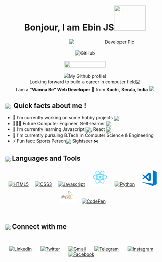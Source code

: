 <div align="center">

<h1>Bonjour, I am Ebin JS<img src="https://emojis.slackmojis.com/emojis/images/1577447864/7377/hello_fox.gif?1577447864" width="100" height="80"></h1>

<img alt="Developer Pic"
        src="https://user-images.githubusercontent.com/49222392/104015976-6ccd1780-51db-11eb-8e73-9bad5213f0f1.gif" align="right" width="60%"/>

<br />
<br />
<img align="center" alt="GitHub" height=130px" src="https://media.giphy.com/media/du3J3cXyzhj75IOgvA/giphy.gif" />
<br />
<br />
<div align="center">
<img src="https://komarev.com/ghpvc/?username=EbinJS&color=ff3300&label=PROFILE+VISITS" width="130" height="19" /><br />
</div>
    <p> <img src="https://emojis.slackmojis.com/emojis/images/1549409407/5272/pig-happy-jumping.gif?1549409407" width="28" />My Github profile!
<br />
Looking forward to build a career in computer field💻<br />
I am a <b>"Wanna Be" Web Developer</b> 🚀 from <b>Kochi, Kerala, India</b> <img src="https://image.flaticon.com/icons/svg/551/551889.svg" width="14" />
</p>
</div>

<h2><img align="center" src="https://emojis.slackmojis.com/emojis/images/1500426137/2648/allo-tongue.gif?1500426137" width="30" /> &nbsp;Quick facts about me !</h2>

- 🔭 I’m currently working on some hobby projects <img align="center" src="https://emojis.slackmojis.com/emojis/images/1542340469/4975/party.gif?1542340469" width="26" /> 
- 👨🏻‍🎓 Future Computer Engineer, Self-learner <img align="center" src="https://emojis.slackmojis.com/emojis/images/1542340467/4971/hearteyes.gif?1542340467" width="24" />
- 🌱 I’m currently learning Javascript <img align="center" src="https://emojis.slackmojis.com/emojis/images/1450441296/151/javascript.png?1450441296" width="18" />, React <img align="center" src="https://emojis.slackmojis.com/emojis/images/1473950148/1161/react.png?1473950148" width="20" />
- 🏫 I'm currently pursuing B.Tech in Computer Science & Engineering
- ⚡ Fun fact: Sports Person<img align="center" src="https://emojis.slackmojis.com/emojis/images/1531847724/4240/blob-hearts.gif?1531847724" width="25" /> Sightseer 🏍️

<div>
<h2><img src="https://emojis.slackmojis.com/emojis/images/1536351075/4595/blob-turtle.gif?1536351075" align="center" width="40" /> Languages and Tools</h2>
<p align="center">
<a href="https://developer.mozilla.org/en-US/docs/Web/Guide/HTML/HTML5"><img src="https://upload.wikimedia.org/wikipedia/commons/6/61/HTML5_logo_and_wordmark.svg" alt="HTML5" width="50" /></a> &nbsp;&nbsp;&nbsp
<a href="https://www.w3.org/Style/CSS/Overview.en.html">
<img src="https://upload.wikimedia.org/wikipedia/commons/d/d5/CSS3_logo_and_wordmark.svg" alt="CSS3" width="35.5" /></a> &nbsp;&nbsp;&nbsp
<a href="https://www.javascript.com/"><img src="https://upload.wikimedia.org/wikipedia/commons/9/99/Unofficial_JavaScript_logo_2.svg" width="46" alt="Javascript" /></a> &nbsp;&nbsp;&nbsp
<a href="https://reactjs.org/"><img src="https://raw.githubusercontent.com/github/explore/80688e429a7d4ef2fca1e82350fe8e3517d3494d/topics/react/react.png" alt="React.js" width="56" /></a> &nbsp;&nbsp;&nbsp;
<a href="https://www.python.org/"><img src="https://upload.wikimedia.org/wikipedia/commons/c/c3/Python-logo-notext.svg" alt="Python" width="48" /></a> &nbsp;&nbsp;&nbsp
<a href="https://code.visualstudio.com/"><img src="https://raw.githubusercontent.com/github/explore/80688e429a7d4ef2fca1e82350fe8e3517d3494d/topics/visual-studio-code/visual-studio-code.png" alt="VS Code" width="50" /></a> &nbsp;&nbsp;&nbsp
<a href="https://www.mysql.com/"><img src="https://raw.githubusercontent.com/github/explore/80688e429a7d4ef2fca1e82350fe8e3517d3494d/topics/mysql/mysql.png" alt="MySQL" width="50" /></a> &nbsp;&nbsp;&nbsp
<a href="https://codepen.io/"><img src="https://emojis.slackmojis.com/emojis/images/1490192034/1908/codepen.png?1490192034" alt="CodePen" width="49" /></a> &nbsp;&nbsp;&nbsp
</p>
</div>

<br/>
<h2><img align="center" width="38" src="https://emojis.slackmojis.com/emojis/images/1471045847/821/fistbump.gif?1471045847" />&nbsp;Connect with me</h2>
<br/>
<p align="center">
<a href="https://www.linkedin.com/in/ebinjs" target="_blank"><img alt="LinkedIn" src="https://cdn.jsdelivr.net/npm/simple-icons@v3/icons/linkedin.svg" width="42px"/></a>&nbsp;&nbsp;&nbsp;&nbsp;&nbsp;&nbsp;
<a href="https://twitter.com/ebinjs8" target="_blank"><img alt="Twitter" src="https://cdn.jsdelivr.net/npm/simple-icons@v3/icons/twitter.svg" width="42px" /></a>&nbsp;&nbsp;&nbsp;&nbsp;&nbsp;&nbsp;
<a href="mailto:ebinjohnysenchonese@gmail.com" target="_blank"><img alt="Gmail"
src="https://cdn.jsdelivr.net/npm/simple-icons@v3/icons/gmail.svg" width="42px"/></a>&nbsp;&nbsp;&nbsp;&nbsp;&nbsp;&nbsp;
<a href="https://t.me/ebinjs"><img alt="Telegram"
src="https://cdn.jsdelivr.net/npm/simple-icons@v3/icons/telegram.svg" width="42px"/></a>&nbsp;&nbsp;&nbsp;&nbsp;&nbsp;&nbsp;
<a href="https://www.instagram.com/ebinj.s/"><img alt="Instagram"
src="https://cdn.jsdelivr.net/npm/simple-icons@v3/icons/instagram.svg" width="42px"/></a>&nbsp;&nbsp;&nbsp;&nbsp;&nbsp;&nbsp;
<a href="https://www.facebook.com/profile.php?id=100008949277691"><img alt="Facebook"
src="https://cdn.jsdelivr.net/npm/simple-icons@v3/icons/facebook.svg" width="42px"/></a>&nbsp;&nbsp;&nbsp;&nbsp;&nbsp;&nbsp;

</p>
<br/>
